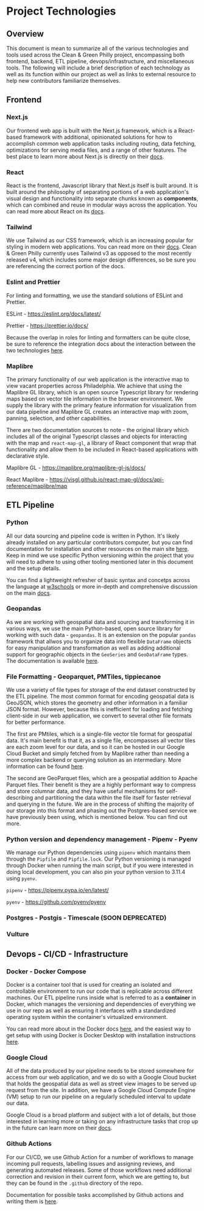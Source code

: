 # Project Technologies

## Overview

This document is mean to summarize all of the various technologies and tools used across the Clean & Green Philly project, encompassing both
frontend, backend, ETL pipeline, devops/infrastructure, and miscellaneous tools. The following will include a brief description of each technology
as well as its function within our project as well as links to external resource to help new contributors familiarize themselves.

## Frontend

### Next.js

Our frontend web app is built with the Next.js framework, which is a React-based framework with additional, opinionated solutions for how to accomplish
common web application tasks including routing, data fetching, optimizations for serving media files, and a range of other features. The best place to learn more about Next.js is directly on their [docs](https://nextjs.org/docs).

### React

React is the frontend, Javascript library that Next.js itself is built around. It is built around the philosophy of separating portions of a web application's visual design and functionality into separate chunks known as **components**, which can combined and reuse in modular ways across the application. You can read more about React on its [docs](https://react.dev/reference/react).

### Tailwind

We use Tailwind as our CSS framework, which is an increasing popular for styling in modern web applications. You can read more on their [docs](https://v3.tailwindcss.com/docs/installation). Clean & Green Philly currently uses Tailwind v3 as opposed to the most recently released v4, which includes some major design differences, so be sure you are referencing the correct portion of the docs.

### Eslint and Prettier

For linting and formatting, we use the standard solutions of ESLint and Prettier.

ESLint - https://eslint.org/docs/latest/

Prettier - https://prettier.io/docs/

Because the overlap in roles for linting and formatters can be quite close, be sure to reference the integration docs about the interaction between the two technologies [here](https://prettier.io/docs/integrating-with-linters).

### Maplibre

The primary functionality of our web application is the interactive map to view vacant properties across Philadelphia. We achieve that using the Maplibre GL library, which is an open source Typescript library for rendering maps based on vector tile information in the browser environment. We supply the library with the primary feature information for visualization from our data pipeline and Maplibre GL creates an interactive map with zoom, panning, selection, and other capabilities.

There are two documentation sources to note - the original library which includes all of the original Typescript classes and objects for interacting with the map and `react-map-gl`, a library of React component that wrap that functionality and allow them to be included in React-based applications with declarative style.

Maplibre GL - https://maplibre.org/maplibre-gl-js/docs/

React Maplibre - https://visgl.github.io/react-map-gl/docs/api-reference/maplibre/map

## ETL Pipeline

### Python

All our data sourcing and pipeline code is written in Python. It's likely already installed on any particular contributors computer, but you can find documentation for installation and other resources on the main site [here](https://www.python.org/doc/). Keep in mind we use specific Python versioning within the project that you will need to adhere to using other tooling mentioned later in this document and the setup details.

You can find a lightweight refresher of basic syntax and concetps across the language at [w3schools](https://www.w3schools.com/python/) or more in-depth and comprehensive discussion on the main [docs](https://docs.python.org/3/).

### Geopandas

As we are working with geospatial data and sourcing and transforming it in various ways, we use the main Python-based, open source library for working with such data - `geopandas`. It is an extension on the popular `pandas` framework that allwos you to organize data into flexible `DataFrame` objects for easy manipulation and transformation as well as adding additional support for geographic objects in the `GeoSeries` and `GeoDataFrame` types. The documentation is available [here](https://geopandas.org/en/stable/docs.html).

### File Formatting - Geoparquet, PMTiles, tippiecanoe

We use a variety of file types for storage of the end dataset constructed by the ETL pipeline. The most common format for encoding geospatial data is GeoJSON, which stores the geometry and other information in a familiar JSON format. However, because this is inefficient for loading and fetching client-side in our web application, we convert to several other file formats for better performance.

The first are PMtiles, which is a single-file vector tile format for geospatial data. It's main benefit is that it, as a single file, encompasses all vector tiles are each zoom level for our data, and so it can be hosted in our Google Cloud Bucket and simply fetched from by Maplibre rather than needing a more complex backend or querying solution as an intermediary. More information can be found [here](https://docs.protomaps.com/pmtiles/).

The second are GeoParquet files, which are a geospatial addition to Apache Parquet files. Their benefit is they are a highly performant way to compress and store columnar data, and they have useful mechanisms for self-describing and partitioning the data within the file itself for faster retrieval and querying in the future. We are in the process of shifting the majority of our storage into this format and phasing out the Postgres-based service we have previously been using, which is mentioned below. You can find out more.

### Python version and dependency management - Pipenv - Pyenv

We manage our Python dependencies using `pipenv` which mantains them through the `Pipfile` and `Pipfile.lock`. Our Python versioning is managed through Docker when running the main script, but if you were interested in doing local development, you can also pin your python version to 3.11.4 using `pyenv`.

`pipenv` - https://pipenv.pypa.io/en/latest/

`pyenv` - https://github.com/pyenv/pyenv

### Postgres - Postgis - Timescale (SOON DEPRECATED)

### Vulture

###

## Devops - CI/CD - Infrastructure

### Docker - Docker Compose

Docker is a container tool that is used for creating an isolated and controllable environment to run our code that is replicable across different machines. Our ETL pipeline runs inside what is referred to as a **container** in Docker, which manages the versioning and dependencies of everything we use in our repo as well as ensuring it interfaces with a standardized operating system within the container's virtualized environment.

You can read more about in the Docker docs [here](https://docs.docker.com/), and the easiest way to get setup with using Docker is Docker Desktop with installation instructions [here](https://docs.docker.com/desktop/).

### Google Cloud

All of the data produced by our pipeline needs to be stored somewhere for access from our web application, and we do so with a Google Cloud bucket that holds the geospatial data as well as street view images to be served up request from the site. In addition, we have a Google Cloud Compute Engine (VM) setup to run our pipeline on a regularly scheduled interval to update our data.

Google Cloud is a broad platform and subject with a lot of details, but those interested in learning more or taking on any infrastructure tasks that crop up in the future can learn more on their [docs](https://cloud.google.com/docs).

### Github Actions

For our CI/CD, we use Github Action for a number of workflows to manage incoming pull requests, labelling issues and assigning reviews, and generating automated releases. Some of those workflows need additional correction and revision in their current form, which we are getting to, but they can be found in the `.github` directory of the repo.

Documentation for possible tasks accomplished by Github actions and writing them is [here](https://docs.github.com/en/actions).
